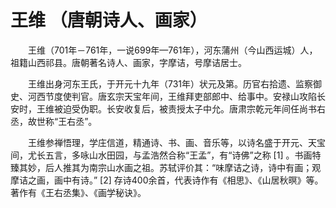 # 王维 （唐朝诗人、画家）

　　王维（701年－761年，一说699年—761年），河东蒲州（今山西运城）人，祖籍山西祁县。唐朝著名诗人、画家，字摩诘，号摩诘居士。

　　王维出身河东王氏，于开元十九年（731年）状元及第。历官右拾遗、监察御史、河西节度使判官。唐玄宗天宝年间，王维拜吏部郎中、给事中。安禄山攻陷长安时，王维被迫受伪职。长安收复后，被责授太子中允。唐肃宗乾元年间任尚书右丞，故世称“王右丞”。

　　王维参禅悟理，学庄信道，精通诗、书、画、音乐等，以诗名盛于开元、天宝间，尤长五言，多咏山水田园，与孟浩然合称“王孟”，有“诗佛”之称 [1]  。书画特臻其妙，后人推其为南宗山水画之祖。苏轼评价其：“味摩诘之诗，诗中有画；观摩诘之画，画中有诗。” [2]  存诗400余首，代表诗作有《相思》、《山居秋暝》等。著作有《王右丞集》、《画学秘诀》。